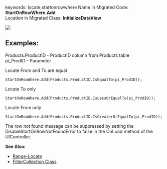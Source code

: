 ﻿keywords: locate,startonrowwhere
Name in Migrated Code: **StartOnRowWhere.Add**  
Location in Migrated Class: **InitializeDataView**  

![](Selectlocate.png)

## Examples:

Products.ProductID - ProductID column from Products table<br>
pi_ProdID - Parameter


Locate From and To are equal
```csdiff
StartOnRowWhere.Add(Products.ProductID.IsEqualTo(pi_ProdID));
````

Locate To only
```csdiff
StartOnRowWhere.Add(Products.ProductID.IsLessOrEqualTo(pi_ProdID));
````

Locate From only
```csdiff
StartOnRowWhere.Add(Products.ProductID.IsGreaterOrEqualTo(pi_ProdID));
````

The row not found message can be suppressed by setting the DisableStartOnRowNotFoundError to false in the OnLoad method of the UIController.

**See Also:**
* [Range-Locate](http://doc.fireflymigration.com/range-locate.html)
* [FilterCollection Class](/reference/html/T_Firefly_Box_Data_Advanced_FilterCollection.htm)

